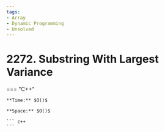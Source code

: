 ```yaml
---
tags:
- Array
- Dynamic Programming
- Unsolved
---
```



# 2272. Substring With Largest Variance

=== "C++"

    **Time:** $O()$

    **Space:** $O()$

    ``` c++
    ```